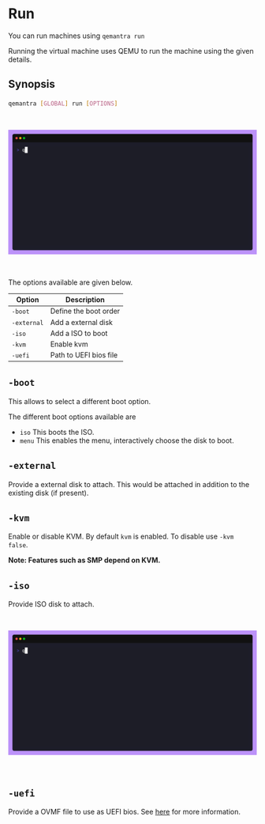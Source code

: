 # Run

You can run machines using `qemantra run`

Running the virtual machine uses QEMU to run the machine using the given details.

## Synopsis

```sh
qemantra [GLOBAL] run [OPTIONS]
```
</br>

![run](./gifs/run.gif)

</br>

The options available are given below.

| Option | Description |
| -------| ------------|
| `-boot` | Define the boot order |
| `-external` | Add a external disk |
| `-iso` | Add a ISO to boot |
| `-kvm` | Enable kvm |
| `-uefi` | Path to UEFI bios file |

## `-boot`

This allows to select a different boot option.

The different boot options available are
- `iso` This boots the ISO.
- `menu` This enables the menu, interactively choose the disk to boot.

## `-external`

Provide a external disk to attach. This would be attached in addition to the existing disk (if present).

## `-kvm`

Enable or disable KVM. By default `kvm` is enabled. To disable use `-kvm false`.

**Note: Features such as SMP depend on KVM.**

## `-iso`

Provide ISO disk to attach.

</br>

![run-iso](./gifs/run-iso.gif)

</br>

## `-uefi`

Provide a OVMF file to use as UEFI bios. See [here](/uefi.html) for more information.
